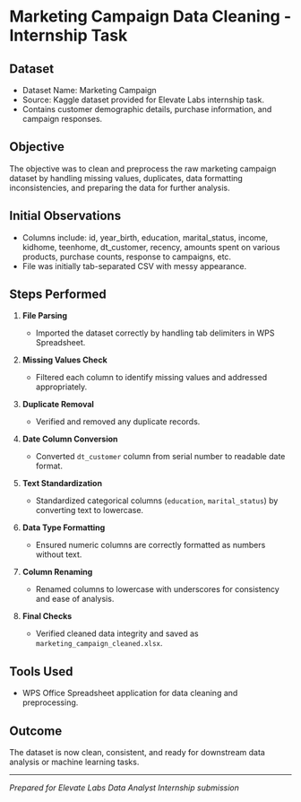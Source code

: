 # Marketing Campaign Data Cleaning - Internship Task

## Dataset
- Dataset Name: Marketing Campaign  
- Source: Kaggle dataset provided for Elevate Labs internship task.  
- Contains customer demographic details, purchase information, and campaign responses.

## Objective
The objective was to clean and preprocess the raw marketing campaign dataset by handling missing values, duplicates, data formatting inconsistencies, and preparing the data for further analysis.

## Initial Observations
- Columns include: id, year_birth, education, marital_status, income, kidhome, teenhome, dt_customer, recency, amounts spent on various products, purchase counts, response to campaigns, etc.  
- File was initially tab-separated CSV with messy appearance.

## Steps Performed

1. **File Parsing**  
   - Imported the dataset correctly by handling tab delimiters in WPS Spreadsheet.

2. **Missing Values Check**  
   - Filtered each column to identify missing values and addressed appropriately.

3. **Duplicate Removal**  
   - Verified and removed any duplicate records.

4. **Date Column Conversion**  
   - Converted `dt_customer` column from serial number to readable date format.

5. **Text Standardization**  
   - Standardized categorical columns (`education`, `marital_status`) by converting text to lowercase.

6. **Data Type Formatting**  
   - Ensured numeric columns are correctly formatted as numbers without text.

7. **Column Renaming**  
   - Renamed columns to lowercase with underscores for consistency and ease of analysis.

8. **Final Checks**  
   - Verified cleaned data integrity and saved as `marketing_campaign_cleaned.xlsx`.

## Tools Used
- WPS Office Spreadsheet application for data cleaning and preprocessing.

## Outcome
The dataset is now clean, consistent, and ready for downstream data analysis or machine learning tasks.

---

*Prepared for Elevate Labs Data Analyst Internship submission*

